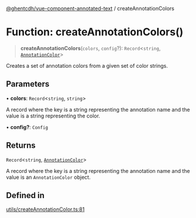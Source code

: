 [@ghentcdh/vue-component-annotated-text](../globals.md) / createAnnotationColors

# Function: createAnnotationColors()

> **createAnnotationColors**(`colors`, `config`?): `Record`\<`string`, [`AnnotationColor`](../interfaces/AnnotationColor.md)\>

Creates a set of annotation colors from a given set of color strings.

## Parameters

• **colors**: `Record`\<`string`, `string`\>

A record where the key is a string representing the annotation name and the value is a string representing the color.

• **config?**: `Config`

## Returns

`Record`\<`string`, [`AnnotationColor`](../interfaces/AnnotationColor.md)\>

A record where the key is a string representing the annotation name and the value is an `AnnotationColor` object.

## Defined in

[utils/createAnnotationColor.ts:81](https://github.com/GhentCDH/vue_component_annotated_text/blob/eb5228ddfcc6425ad354f890aef21001e0aa51cf/src/utils/createAnnotationColor.ts#L81)
